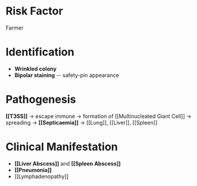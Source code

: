 # Risk Factor
Farmer

# Identification
- **Wrinkled colony**
- **Bipolar staining** -- safety-pin appearance

# Pathogenesis
**[[T3SS]]** -> escape immune -> formation of [[Multinucleated Giant Cell]] -> spreading -> **[[Septicaemia]]** -> [[Lung]], [[Liver]], [[Spleen]]

# Clinical Manifestation
- **[[Liver Abscess]]** and **[[Spleen Abscess]]**
- **[[Pneumonia]]**
- [[Lymphadenopathy]]